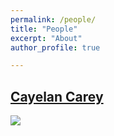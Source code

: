 ```yaml
---
permalink: /people/
title: "People"
excerpt: "About"
author_profile: true

---
```


## [Cayelan Carey](https://carey.biol.vt.edu/)
![](ccc.jpg)